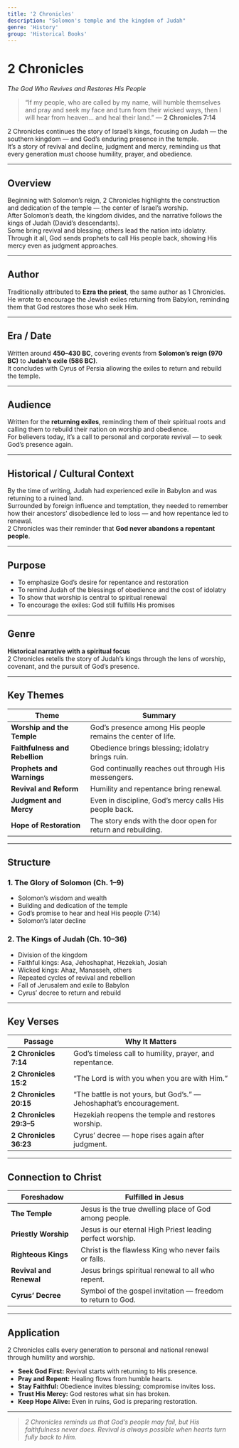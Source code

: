 ```yaml
---
title: '2 Chronicles'
description: "Solomon's temple and the kingdom of Judah"
genre: 'History'
group: 'Historical Books'
---
```


# 2 Chronicles  
*The God Who Revives and Restores His People*

> “If my people, who are called by my name, will humble themselves and pray and seek my face and turn from their wicked ways, then I will hear from heaven... and heal their land.” — **2 Chronicles 7:14**

2 Chronicles continues the story of Israel’s kings, focusing on Judah — the southern kingdom — and God’s enduring presence in the temple.  
It’s a story of revival and decline, judgment and mercy, reminding us that every generation must choose humility, prayer, and obedience.

---

## Overview  
Beginning with Solomon’s reign, 2 Chronicles highlights the construction and dedication of the temple — the center of Israel’s worship.  
After Solomon’s death, the kingdom divides, and the narrative follows the kings of Judah (David’s descendants).  
Some bring revival and blessing; others lead the nation into idolatry.  
Through it all, God sends prophets to call His people back, showing His mercy even as judgment approaches.

---

## Author  
Traditionally attributed to **Ezra the priest**, the same author as 1 Chronicles.  
He wrote to encourage the Jewish exiles returning from Babylon, reminding them that God restores those who seek Him.

---

## Era / Date  
Written around **450–430 BC**, covering events from **Solomon’s reign (970 BC)** to **Judah’s exile (586 BC)**.  
It concludes with Cyrus of Persia allowing the exiles to return and rebuild the temple.

---

## Audience  
Written for the **returning exiles**, reminding them of their spiritual roots and calling them to rebuild their nation on worship and obedience.  
For believers today, it’s a call to personal and corporate revival — to seek God’s presence again.

---

## Historical / Cultural Context  
By the time of writing, Judah had experienced exile in Babylon and was returning to a ruined land.  
Surrounded by foreign influence and temptation, they needed to remember how their ancestors’ disobedience led to loss — and how repentance led to renewal.  
2 Chronicles was their reminder that **God never abandons a repentant people**.

---

## Purpose  
- To emphasize God’s desire for repentance and restoration  
- To remind Judah of the blessings of obedience and the cost of idolatry  
- To show that worship is central to spiritual renewal  
- To encourage the exiles: God still fulfills His promises  

---

## Genre  
**Historical narrative with a spiritual focus**  
2 Chronicles retells the story of Judah’s kings through the lens of worship, covenant, and the pursuit of God’s presence.

---

## Key Themes  

| Theme | Summary |
|-------|----------|
| **Worship and the Temple** | God’s presence among His people remains the center of life. |
| **Faithfulness and Rebellion** | Obedience brings blessing; idolatry brings ruin. |
| **Prophets and Warnings** | God continually reaches out through His messengers. |
| **Revival and Reform** | Humility and repentance bring renewal. |
| **Judgment and Mercy** | Even in discipline, God’s mercy calls His people back. |
| **Hope of Restoration** | The story ends with the door open for return and rebuilding. |

---

## Structure  

### 1. The Glory of Solomon (Ch. 1–9)
- Solomon’s wisdom and wealth  
- Building and dedication of the temple  
- God’s promise to hear and heal His people (7:14)  
- Solomon’s later decline  

### 2. The Kings of Judah (Ch. 10–36)
- Division of the kingdom  
- Faithful kings: Asa, Jehoshaphat, Hezekiah, Josiah  
- Wicked kings: Ahaz, Manasseh, others  
- Repeated cycles of revival and rebellion  
- Fall of Jerusalem and exile to Babylon  
- Cyrus’ decree to return and rebuild  

---

## Key Verses  

| Passage | Why It Matters |
|----------|----------------|
| **2 Chronicles 7:14** | God’s timeless call to humility, prayer, and repentance. |
| **2 Chronicles 15:2** | “The Lord is with you when you are with Him.” |
| **2 Chronicles 20:15** | “The battle is not yours, but God’s.” — Jehoshaphat’s encouragement. |
| **2 Chronicles 29:3–5** | Hezekiah reopens the temple and restores worship. |
| **2 Chronicles 36:23** | Cyrus’ decree — hope rises again after judgment. |

---

## Connection to Christ  

| Foreshadow | Fulfilled in Jesus |
|-------------|-------------------|
| **The Temple** | Jesus is the true dwelling place of God among people. |
| **Priestly Worship** | Jesus is our eternal High Priest leading perfect worship. |
| **Righteous Kings** | Christ is the flawless King who never fails or falls. |
| **Revival and Renewal** | Jesus brings spiritual renewal to all who repent. |
| **Cyrus’ Decree** | Symbol of the gospel invitation — freedom to return to God. |

---

## Application  
2 Chronicles calls every generation to personal and national renewal through humility and worship.  
- **Seek God First:** Revival starts with returning to His presence.  
- **Pray and Repent:** Healing flows from humble hearts.  
- **Stay Faithful:** Obedience invites blessing; compromise invites loss.  
- **Trust His Mercy:** God restores what sin has broken.  
- **Keep Hope Alive:** Even in ruins, God is preparing restoration.  

---

> *2 Chronicles reminds us that God’s people may fail, but His faithfulness never does. Revival is always possible when hearts turn fully back to Him.*
